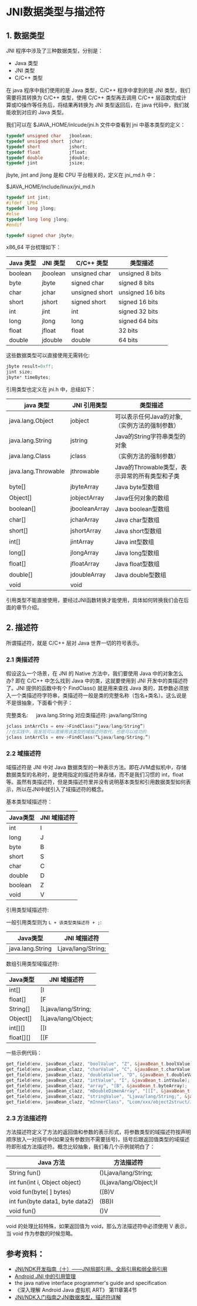 # JNI数据类型与描述符

## 1. 数据类型

JNI 程序中涉及了三种数据类型，分别是：

* Java 类型
* JNI 类型
* C/C++ 类型

在 java 程序中我们使用的是 Java 类型，C/C++ 程序中拿到的是 JNI 类型，我们需要将其转换为 C/C++ 类型，使用 C/C++ 类型再去调用 C/C++ 层函数完成计算或IO操作等任务后，将结果再转换为 JNI 类型返回后，在 java 代码中，我们就能收到对应的 Java 类型。

我们可以在 $JAVA_HOME/inlcude/jni.h 文件中查看到 jni 中基本类型的定义：

```c
typedef unsigned char   jboolean;
typedef unsigned short  jchar;
typedef short           jshort;
typedef float           jfloat;
typedef double          jdouble;
typedef jint            jsize;
```

jbyte, jint and jlong 是和 CPU 平台相关的，定义在 jni_md.h 中：

$JAVA_HOME/include/linux/jni_md.h

```c
typedef int jint;
#ifdef _LP64
typedef long jlong;
#else
typedef long long jlong;
#endif

typedef signed char jbyte;
```

x86_64 平台梳理如下：

| Java 类型 | JNI 类型 | C/C++ 类型      | 类型描述 |
| --------- | -------- | -------------- | ------ |
| boolean   | jboolean | unsigned char  | unsigned 8 bits |
| byte      | jbyte    | signed char    | signed 8 bits     |
| char      | jchar    | unsigned short | unsigned 16 bits     |
| short     | jshort   | signed short   | signed 16 bits     |
| int       | jint     | int            |  signed 32 bits     |
| long      | jlong    | long           |   signed 64 bits    |
| float     | jfloat   | float          |   32 bits    |
| double    | jdouble  | double         |   64 bits    |

这些数据类型可以直接使用无需转化:

```c++
jbyte result=0xff;
jint size;
jbyte* timeBytes;
```


引用类型也定义在 jni.h 中，总结如下：

| java 类型           | JNI 引用类型  |   类型描述 |
| ------------------- | ------------- | -------- |
| java.lang.Object    | jobject       | 可以表示任何Java的对象,（实例方法的强制参数）|
| java.lang.String    | jstring       | Java的String字符串类型的对象 |
| java.lang.Class     | jclass        | （实例方法的强制参数） |
| java.lang.Throwable | jthrowable    |  Java的Throwable类型，表示异常的所有类型和子类 |
| byte[]              | jbyteArray    | Java byte型数组 |
| Object[]            | jobjectArray  | Java任何对象的数组 |
| boolean[]           | jbooleanArray | Java boolean型数组 |
| char[]              | jcharArray    | Java char型数组 |
| short[]             | jshortArray   | Java short型数组 |
| int[]               | jintArray     | Java int型数组 |
| long[]              | jlongArray    | Java long型数组 |
| float[]             | jfloatArray   | Java float型数组 |
| double[]            | jdoubleArray  | Java double型数组 |
| void                | void          |         |

引用类型不能直接使用，要经过JNI函数转换才能使用，具体如何转换我们会在后面的章节介绍。


## 2. 描述符

所谓描述符，就是 C/C++ 层对 Java 世界一切的符号表示。

### 2.1 类描述符

假设这么一个场景，在 JNI 的 Native 方法中，我们要使用 Java 中的对象怎么办? 即在 C/C++ 中怎么找到 Java 中的类，这就要使用到 JNI 开发中的类描述符了。JNI 提供的函数中有个 FindClass() 就是用来查找 Java 类的，其参数必须放入一个类描述符字符串，类描述符一般是类的完整名称（包名+类名）。这么说是不是很抽象，下面看个例子：

完整类名:   java.lang.String
对应类描述符: java/lang/String

```c++
jclass intArrCls = env->FindClass(“java/lang/String”)
//在实践中，我发现可以直接用该类型的域描述符取代，也是可以成功的
jclass intArrCls = env->FindClass(“Ljava/lang/String;”)
```

### 2.2 域描述符

域描述符是 JNI 中对 Java 数据类型的一种表示方法。即在JVM虚拟机中，存储数据类型的名称时，是使用指定的描述符来存储，而不是我们习惯的 int，float 等。虽然有类描述符，但是类描述符里并没有说明基本类型和引用数据类型如何表示，所以在JNI中就引入了域描述符的概念。

基本类型域描述符：

| Java类型 | JNI 域描述符 |
| ----------------- | ----------------- |
|  int              | I                 |
| long | J |
| byte | B |
| short | S |
| char | C |
| double | D |
| boolean | Z |
| void | V | 


引用类型域描述符:

一般引用类型则为 `L + 该类型类描述符 + ;`:

| Java类型 | JNI 域描述符 |
| ----------------- | ----------------- |
| java.lang.String  | Ljava/lang/String; |

数组引用类型域描述符:

| Java类型 | JNI 域描述符 |
| ----------------- | ----------------- |
| int[] | [I |
| float[] | [F |
| String[] | [Ljava/lang/String; |
| Object[] | [Ljava/lang/Object; |
| int[][] | [[I |
| float[][] | [[F | 

一些示例代码：

```c++
get_field(env, javaBean_clazz, "boolValue", "Z", &javaBean_t.boolValue);
get_field(env, javaBean_clazz, "charValue", "C", &javaBean_t.charValue);
get_field(env, javaBean_clazz, "doubleValue", "D", &javaBean_t.doubleValue);
get_field(env, javaBean_clazz, "intValue", "I", &javaBean_t.intVaule);
get_field(env, javaBean_clazz, "array", "[B", &javaBean_t.byteArray);
get_field(env, javaBean_clazz, "mDoubleDimenArray", "[[I", &javaBean_t.double_dimen_array);
get_field(env, javaBean_clazz, "stringValue", "Ljava/lang/String;", &javaBean_t.stringValue);
get_field(env, javaBean_clazz, "mInnerClass", "Lcom/xxx/object2struct/JavaBean$InnerClass;", &javaBean_t.inner_message);
```


### 2.3 方法描述符

方法描述符定义了方法的返回值和参数的表示形式，将参数类型的域描述符按声明顺序放入一对括号中(如果没有参数则不需要括号)，括号后跟返回值类型的域描述符即形成方法描述符。概念比较抽象，我们看几个示例就明白了：

| Java 方法 | 方法描述符  |
| --------  | ---------  |
|  String fun() | ()Ljava/lang/String; |
| int fun(int i, Object object) | (ILjava/lang/Object;)I |
| void fun(byte[ ] bytes) | ([B)V |
| int fun(byte data1, byte data2) | (BB)I |
| void fun() | ()V | 

void 的处理比较特殊，如果返回值为 void，那么方法描述符中必须使用 V 表示，当 void 作为参数的时候忽略。

## 参考资料：

* [JNI/NDK开发指南（十）——JNI局部引用、全局引用和弱全局引用](https://blog.csdn.net/xyang81/article/details/44657385)
* [Android JNI 中的引用管理](https://glumes.com/post/android/android-jni-reference-manage-rules/)
* the java native interface programmer's guide and specification
* 《深入理解 Android Java 虚拟机 ART》 第11章第4节
* [JNI/NDK入门指南之JNI数据类型，描述符详解](https://blog.csdn.net/tkwxty/article/details/103526316)
